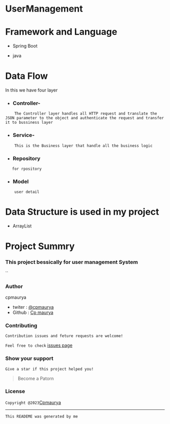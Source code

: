 # UserManagement

# Framework and Language
* Spring Boot

* java


# Data Flow

In this we have four layer

* ### Controller- 
```
    The Controller layer handles all HTTP request and translate the JSON parameter to the object and authenticate the request and transfer it to bussiness layer
 ```   


* ### Service-
```
    This is the Business layer that handle all the business logic
```

* ### Repository
```
   for rpository
```


* ### Model
```
    user detail
```



# Data Structure is used in my project

* ArrayList


# Project Summry

### This project bessically for user management System





``
### Author
cpmaurya
* twiter : [@cpmaurya]()
* Github : [Cp maurya]()

### Contributing
`Contribution issues and feture requests are welcome!`

`Feel free to check` [issues page]()

### Show your support
`Give a star if this project helped you!`

> Become a Patorn
### License

`Copyright @2023`[Cpmaurya]()


---

`This READEME was generated by me`



